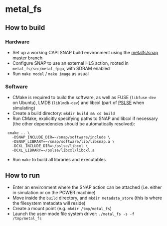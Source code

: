 # metal_fs

## How to build

### Hardware
 - Set up a working CAPI SNAP build environment using the [metalfs/snap](https://github.com/metalfs/snap) master branch
 - Configure SNAP to use an external HLS action, rooted in `metal_fs/src/metal_fpga`, with SDRAM enabled
 - Run `make model` / `make image` as usual

### Software
 - CMake is required to build the software, as well as FUSE (`libfuse-dev` on Ubuntu), LMDB (`liblmdb-dev`) and libcxl (part of [PSLSE](https://github.com/ibm-capi/pslse) when simulating)
 - Create a build directory: `mkdir build && cd build`
 - Run CMake, explicitly specifying paths to SNAP and libcxl if necessary (the other dependencies should be automatically resolved):
 ```
  cmake .. \
    -DSNAP_INCLUDE_DIR=~/snap/software/include \
    -DSNAP_LIBRARY=~/snap/software/lib/libsnap.a \
    -DCXL_INCLUDE_DIR=~/pslse/libcxl \
    -DCXL_LIBRARY=~/pslse/libcxl/libcxl.a
  ```
 - Run `make` to build all libraries and executables


## How to run
 - Enter an environment where the SNAP action can be attached (i.e. either in simulation or on the POWER machine)
 - Move inside the `build` directory, and `mkdir metadata_store` (this is where the filesystem metadata will reside)
 - Create a mount point (e.g. `mkdir /tmp/metal_fs`)
 - Launch the user-mode file system driver: `./metal_fs -s -f /tmp/metal_fs`
